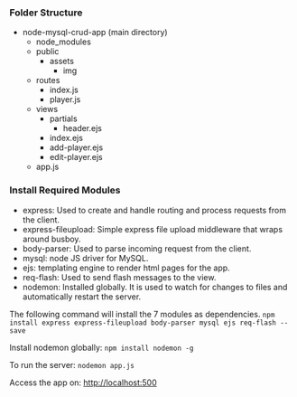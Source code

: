### Folder Structure

- node-mysql-crud-app (main directory)
    - node_modules
    - public
        - assets
            - img
    - routes
        - index.js
        - player.js
    - views
        - partials
            - header.ejs
        - index.ejs
        - add-player.ejs
        - edit-player.ejs
    - app.js


### Install Required Modules

- express: Used to create and handle routing and process requests from the client.
- express-fileupload: Simple express file upload middleware that wraps around busboy.
- body-parser: Used to parse incoming request from the client.
- mysql: node JS driver for MySQL.
- ejs: templating engine to render html pages for the app.
- req-flash: Used to send flash messages to the view.
- nodemon: Installed globally. It is used to watch for changes to files and automatically restart the server.

The following command will install the 7 modules as dependencies.
``npm install express express-fileupload body-parser mysql ejs req-flash --save``

Install nodemon globally:
``npm install nodemon -g``

To run the server:
``nodemon app.js``

Access the app on:
[http://localhost:500](http://localhost:500)